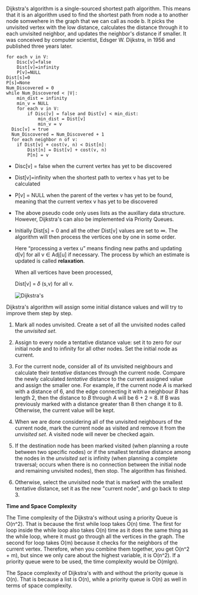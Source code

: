 <!--title={Dijkstra's Algorithm}-->

Dijkstra's algorithm is a single-sourced shortest path algorithm. This means that it is an algorithm used to find the shortest path from node a to another node somwehere in the graph that we can call as node b. It picks the unvisited vertex with the low distance, calculates the distance through it to each unvisited neighbor, and updates the neighbor's distance if smaller. It was conceived by computer scientist, Edsger W. Dijkstra, in 1956 and published three years later.

```
for each v in V:
	Disc[v]=false
	Dist[v]=infinity
	P[v]=NULL
Dist[s]=0
P[s]=None
Num_Discovered = 0
while Num_Discovered < |V|:
	min_dist = infinity
	min_v = NULL
	for each v in V:
		if Disc[v] = false and Dist[v] < min_dist:
			min_dist = Dist[v]
			min_v = v
  Disc[v] = true
  Num_Discovered = Num_Discovered + 1
  for each neighbor n of v: 
  	if Dist[v] + cost(v, n) < Dist[n]:
    	Dist[n] = Dist[v] + cost(v, n)
    	P[n] = v
```

- Disc[v] = false when the current vertex has yet to be discovered
- Dist[v]=infinity when the shortest path to vertex v has yet to be calculated
- P[v] = NULL when the parent of the vertex v has yet to be found, meaning that the current vertex v has yet to be discovered
- The above pseudo code only uses lists as the auxillary data structure. However, Dijkstra's can also be implemented via Priority Queues.

- Initially Dist[s] = 0 and all the other Dist[v] values are set to ∞. The algorithm will then process the vertices one by one in some order.

  Here “processing a vertex u” means finding new paths and updating d[v] for all v ∈ Adj[u] if necessary. The process by which an estimate is updated is called **relaxation**.

  When all vertices have been processed,

  Dist[v] = 𝛿 (s,v)  for all v.

  

  ![Dijkstra's](https://i.ytimg.com/vi/pVfj6mxhdMw/hqdefault.jpg)
  
  

Dijkstra's algorithm will assign some initial distance values and will try to improve them step by step.

1. Mark all nodes unvisited. Create a set of all the unvisited nodes called the *unvisited set*.

2. Assign to every node a tentative distance value: set it to zero for our initial node and to infinity for all other nodes. Set the initial node as current.

3. For the current node, consider all of its unvisited neighbours and calculate their *tentative* distances through the current node. Compare the newly calculated *tentative* distance to the current assigned value and assign the smaller one. For example, if the current node *A* is marked with a distance of 6, and the edge connecting it with a neighbour *B* has length 2, then the distance to *B* through *A* will be 6 + 2 = 8. If B was previously marked with a distance greater than 8 then change it to 8. Otherwise, the current value will be kept.

4. When we are done considering all of the unvisited neighbours of the current node, mark the current node as visited and remove it from the *unvisited set*. A visited node will never be checked again.

5. If the destination node has been marked visited (when planning a route between two specific nodes) or if the smallest tentative distance among the nodes in the *unvisited set* is infinity (when planning a complete traversal; occurs when there is no connection between the initial node and remaining unvisited nodes), then stop. The algorithm has finished.

6. Otherwise, select the unvisited node that is marked with the smallest tentative distance, set it as the new "current node", and go back to step 3.

    

**Time and Space Complexity**

The Time complexity of the Dijkstra's without using a priority Queue is O(n^2). That is because the first while loop takes O(n) time. The first for loop inside the while loop also takes O(n) time as it does the same thing as the while loop, where it must go through all the vertices in the graph. The second for loop takes O(m) because it checks for the neighbors of the current vertex. Therefore, when you combine them together, you get O(n^2 + m), but since we only care about the highest variable, it is O(n^2).  If a priority queue were to be used, the time complexity would be O(mlgn).

The Space complexity of Dijkstra's with and without the priority queue is O(n). That is because a list is O(n), while a priority queue is O(n) as well in terms of space complexity. 

